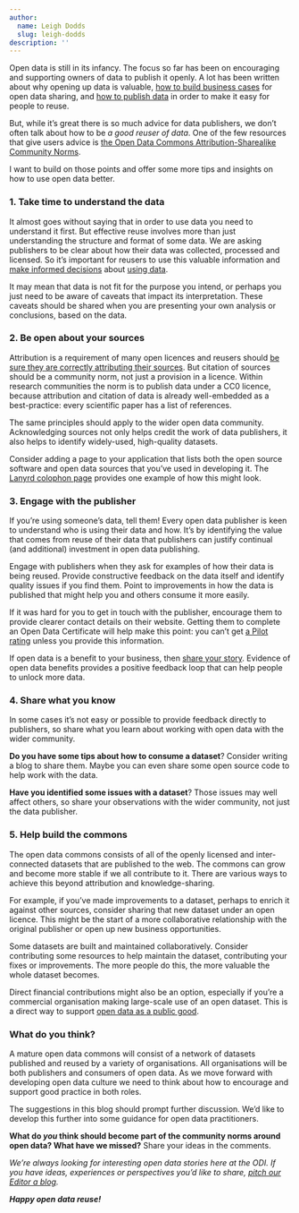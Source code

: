 ```yaml
---
author:
  name: Leigh Dodds
  slug: leigh-dodds
description: ''
---
```


<p>Open data is still in its infancy. The focus so far has been on encouraging and supporting owners of data to publish it openly. A lot has been written about why opening up data is valuable, <a rel="external" href="http://theodi.org/guides/how-make-business-case-open-data">how to build business cases</a> for open data sharing, and <a rel="external" href="http://theodi.org/guides/engaging-reusers">how to publish data</a> in order to make it easy for people to reuse.</p>

<p>But, while it&rsquo;s great there is so much advice for data publishers, we don’t often talk about how to be <em>a good reuser of data</em>. One of the few resources that give users advice is <a rel="external" href="http://opendatacommons.org/norms/odc-by-sa/">the Open Data Commons Attribution-Sharealike Community Norms</a>.</p>

<p>I want to build on those points and offer some more tips and insights on how to use open data better.</p>

<h3>1. Take time to understand the data</h3>

<p>It almost goes without saying that in order to use data you need to understand it first. But effective reuse involves more than just understanding the structure and format of some data. We are asking publishers to be clear about how their data was collected, processed and licensed. So it&rsquo;s important for reusers to use this valuable information and <a rel="external" href="http://theodi.org/guides/the-open-data-consumers-checklist">make informed decisions</a> about <a rel="external" href="http://theodi.org/guides/reusers-guide-open-data-licensing">using data</a>.</p>

<p>It may mean that data is not fit for the purpose you intend, or perhaps you just need to be aware of caveats that impact its interpretation. These caveats should be shared when you are presenting your own analysis or conclusions, based on the data.</p>

<h3>2. Be open about your sources</h3>

<p>Attribution is a requirement of many open licences and reusers should <a rel="external" href="http://theodi.org/guides/odrs-reusers-guide">be sure they are correctly attributing their sources</a>. But citation of sources should be a community norm, not just a provision in a licence. Within research communities the norm is to publish data under a CC0 licence, because attribution and citation of data is already well-embedded as a best-practice: every scientific paper has a list of references.</p>

<p>The same principles should apply to the wider open data community. Acknowledging sources not only helps credit the work of data publishers, it also helps to identify widely-used, high-quality datasets.</p>

<p>Consider adding a page to your application that lists both the open source software and open data sources that you’ve used in developing it. The <a rel="external" href="http://lanyrd.com/colophon/">Lanyrd colophon page</a> provides one example of how this might look.</p>

<h3>3. Engage with the publisher</h3>

<p>If you’re using someone’s data, tell them! Every open data publisher is keen to understand who is using their data and how. It’s by identifying the value that comes from reuse of their data that publishers can justify continual (and additional) investment in open data publishing.</p>

<p>Engage with publishers when they ask for examples of how their data is being reused. Provide constructive feedback on the data itself and identify quality issues if you find them. Point to improvements in how the data is published that might help you and others consume it more easily. </p>

<p>If it was hard for you to get in touch with the publisher, encourage them to provide clearer contact details on their website. Getting them to complete an Open Data Certificate will help make this point: you can&rsquo;t get <a rel="external" href="https://certificates.theodi.org/overview">a Pilot rating</a> unless you provide this information.</p>

<p>If open data is a benefit to your business, then <a href="&#109;&#097;&#105;&#108;&#116;&#111;:&#101;&#118;&#105;&#100;&#101;&#110;&#099;&#101;&#064;&#116;&#104;&#101;&#111;&#100;&#105;&#046;&#111;&#114;&#103;" title="share your story">share your story</a>. Evidence of open data benefits provides a positive feedback loop that can help people to unlock more data.</p>

<h3>4. Share what you know</h3>

<p>In some cases it&rsquo;s not easy or possible to provide feedback directly to publishers, so share what you learn about working with open data with the wider community. </p>

<p><strong>Do you have some tips about how to consume a dataset</strong>? Consider writing a blog to share them. Maybe you can even share some open source code to help work with the data.</p>

<p><strong>Have you identified some issues with a dataset</strong>? Those issues may well affect others, so share your observations with the wider community, not just the data publisher. </p>

<h3>5. Help build the commons</h3>

<p>The open data commons consists of all of the openly licensed and inter-connected datasets that are published to the web. The commons can grow and become more stable if we all contribute to it. There are various ways to achieve this beyond attribution and knowledge-sharing.</p>

<p>For example, if you’ve made improvements to a dataset, perhaps to enrich it against other sources, consider sharing that new dataset under an open licence. This might be the start of a more collaborative relationship with the original publisher or open up new business opportunities.</p>

<p>Some datasets are built and maintained collaboratively. Consider contributing some resources to help maintain the dataset, contributing your fixes or improvements. The more people do this, the more valuable the whole dataset becomes.</p>

<p>Direct financial contributions might also be an option, especially if you’re a commercial organisation making large-scale use of an open dataset. This is a direct way to support <a rel="external" href="http://theodi.org/blog/why-is-open-data-a-public-good">open data as a public good</a>.</p>

<h3>What do you think?</h3>

<p>A mature open data commons will consist of a network of datasets published and reused by a variety of organisations. All organisations will be both publishers and consumers of open data. As we move forward with developing open data culture we need to think about how to encourage and support good practice in both roles.</p>

<p>The suggestions in this blog should prompt further discussion. We’d like to develop this further into some guidance for open data practitioners. </p>

<p><strong>What do <em>you</em> think should become part of the community norms around open data? What have we missed?</strong> Share your ideas in the comments.</p>

<p><em>We&rsquo;re always looking for interesting open data stories here at the ODI. If you have ideas, experiences or perspectives you&rsquo;d like to share, <a href="&#109;&#097;&#105;&#108;&#116;&#111;:&#097;&#110;&#110;&#097;&#046;&#115;&#099;&#111;&#116;&#116;&#064;&#116;&#104;&#101;&#111;&#100;&#105;&#046;&#111;&#114;&#103;" title="pitch our Editor a blog">pitch our Editor a blog</a>.</em> </p>

<p><em><strong>Happy open data reuse!</strong></em></p>

